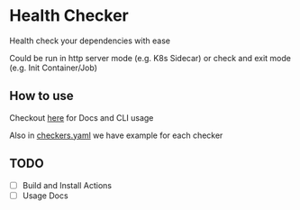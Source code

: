 # Health Checker

Health check your dependencies with ease

Could be run in http server mode (e.g. K8s Sidecar) or check and exit mode (e.g. Init Container/Job)

## How to use

Checkout [here](docs/health-checker.md) for Docs and CLI usage

Also in [checkers.yaml](checkers.yaml) we have example for each checker

## TODO

* [ ] Build and Install Actions
* [ ] Usage Docs
